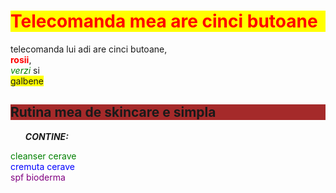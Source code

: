 <!DOCTYPE html>
<html>
<style>
h1{color: red;}
h1{background-color: yellow;}
p2{background-color:yellow;}
p4{color:red;}
p5{color:green;}
li1{color:green;}
li2{color:blue;}
li3{color:purple;}
h2{background-color: brown;}
</style>
<body>
<h1>Telecomanda mea are cinci butoane </h1>
<p>telecomanda lui adi are cinci butoane, <br><p4><strong>rosii</strong></p4>,<br> <p5><em>verzi</em></p5> si <br> <p2>galbene</p2>
<h2>Rutina mea de skincare e simpla</h2>
<ol><em><strong>CONTINE:</strong></em></ol>
<li1>cleanser cerave</li1>  <br>
<li2>cremuta cerave</li2><br>
<li3>spf bioderma</li3><br>
